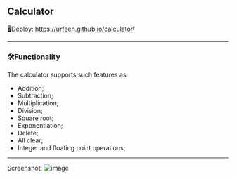 ## Calculator

🖥Deploy: https://urfeen.github.io/calculator/
___

### 🛠Functionality
The calculator supports such features as:
- Addition;
- Subtraction;
- Multiplication;
- Division;
- Square root;
- Exponentiation;
- Delete;
- All clear;
- Integer and floating point operations;

____

Screenshot:
![image](https://user-images.githubusercontent.com/59795550/121805994-896fee80-cc56-11eb-99b8-9f082bbbddb4.png)


